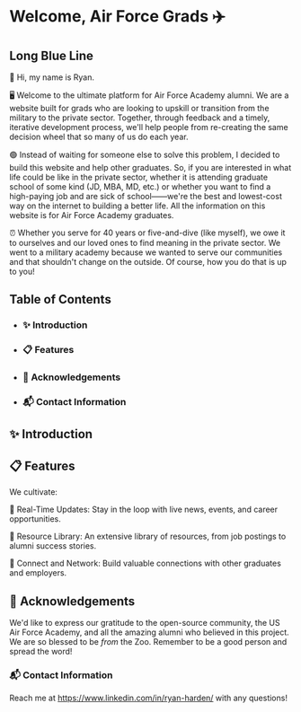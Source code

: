 # Welcome, Air Force Grads ✈️

##  Long Blue Line
👋 Hi, my name is Ryan.

🖥️ Welcome to the ultimate platform for Air Force Academy alumni. We are a website built for grads who are looking to upskill or transition from the military to the private sector. Together, through feedback and a timely, iterative development process, we'll help people from re-creating the same decision wheel that so many of us do each year. 

🟢 Instead of waiting for someone else to solve this problem, I decided to build this website and help other graduates. So, if you are interested in what life could be like in the private sector, whether it is attending graduate school of some kind (JD, MBA, MD, etc.) or whether you want to find a high-paying job and are sick of school——we're the best and lowest-cost way on the internet to building a better life. All the information on this website is for Air Force Academy graduates. 

⏰ Whether you serve for 40 years or five-and-dive (like myself), we owe it to ourselves and our loved ones to find meaning in the private sector. We went to a military academy because we wanted to serve our communities and that shouldn't change on the outside. Of course, how you do that is up to you! 

##  Table of Contents
- ### ✨ Introduction
- ### 📋 Features
- ### 🙏 Acknowledgements
- ### 📬 Contact Information

## ✨ Introduction

## 📋 Features

We cultivate: 

🚀 Real-Time Updates: Stay in the loop with live news, events, and career opportunities.

📂 Resource Library: An extensive library of resources, from job postings to alumni success stories.

🤝 Connect and Network: Build valuable connections with other graduates and employers.


## 🙏 Acknowledgements

We'd like to express our gratitude to the open-source community, the US Air Force Academy, and all the amazing alumni who believed in this project. We are so blessed to be _from_ the Zoo. Remember to be a good person and spread the word!

### 📬 Contact Information

Reach me at https://www.linkedin.com/in/ryan-harden/ with any questions!
